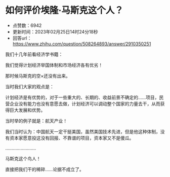 # 如何评价埃隆·马斯克这个人？
- 点赞数：6942
- 更新时间：2023年02月25日14时24分18秒
- 回答url：https://www.zhihu.com/question/508264893/answer/2910350251
<body>
 <p data-pid="b-J6qsKJ">我们十几年前看经济学书籍：</p>
 <p data-pid="tbmEj4FS">我们觉得计划经济举国体制和市场经济各有优劣！</p>
 <p data-pid="2nxYgXBw">那时候马斯克的空×还没有出来。</p>
 <p data-pid="XfJsx-Vs">当时我们大家的观点是：</p>
 <p data-pid="vkjtrl-y">计划经济是有优势的，对于一些重大的、长期的、收益前景不确定的……项目，民营企业没有能力也没有意愿去做，计划经济可以调动整个国家的力量去干，从而获得巨大发展和优势。</p>
 <p data-pid="SzUol7Nq">当时举的例子就是：航天产业！</p>
 <p data-pid="2wrbB7zD">我们当时认为：中国航天一定干挺美国，虽然美国技术先进，但是他这种体制，没有资本家愿意投这没有回报、不靠谱的项目，资本家又不是傻瓜。</p>
 <p data-pid="RZo3HZ5Z">……………………</p>
 <p data-pid="OnQh54Fy">马斯克这个鸟人！</p>
 <p data-pid="V8YcEr0h">直接把我们干的稀碎……论据不成立了。</p>
</body>